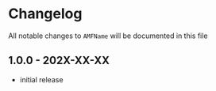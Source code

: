 # Changelog

All notable changes to `AMFName` will be documented in this file

## 1.0.0 - 202X-XX-XX

- initial release
